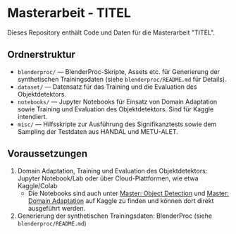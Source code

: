 
# Masterarbeit - TITEL

Dieses Repository enthält Code und Daten für die Masterarbeit "TITEL".

## Ordnerstruktur

- `blenderproc/` — BlenderProc-Skripte, Assets etc. für Generierung der synthetischen Trainingsdaten (siehe `blenderproc/README.md` für Details).
- `dataset/` — Datensatz für das Training und die Evaluation des Objektdetektors.
- `notebooks/` — Jupyter Notebooks für Einsatz von Domain Adaptation sowie Training und Evaluation des Objektdetektors. Sind für Kaggle intendiert.
- `misc/` — Hilfsskripte zur Ausführung des Signifikanztests sowie dem Sampling der Testdaten aus HANDAL und METU-ALET.

## Voraussetzungen

1. Domain Adaptation, Training und Evaluation des Objektdetektors: Jupyter Notebook/Lab oder über Cloud-Plattformen, wie etwa Kaggle/Colab
    - Die Notebooks sind auch unter [Master: Object Detection](https://www.kaggle.com/code/diminini/master-object-detection) und [Master: Domain Adaptation](https://www.kaggle.com/code/diminini/master-domain-adaptation) auf Kaggle zu finden und können dort direkt ausgeführt werden.
2. Generierung der synthetischen Trainingsdaten: BlenderProc (siehe `blenderproc/README.md`)

